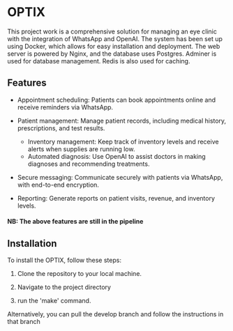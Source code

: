 # OPTIX

This project work is a comprehensive solution for managing an eye clinic with the integration of WhatsApp and OpenAI. The system has been set up using Docker, which allows for easy installation and deployment. The web server is powered by Nginx, and the database uses Postgres. Adminer is used for database management. Redis is also used for caching.

## Features

-   Appointment scheduling: Patients can book appointments online and receive reminders via WhatsApp.

-   Patient management: Manage patient records, including medical history, prescriptions, and test results.
    -   Inventory management: Keep track of inventory levels and receive alerts when supplies are running low.
    -   Automated diagnosis: Use OpenAI to assist doctors in making diagnoses and recommending treatments.
-   Secure messaging: Communicate securely with patients via WhatsApp, with end-to-end encryption.
-   Reporting: Generate reports on patient visits, revenue, and inventory levels.

#### NB: The above features are still in the pipeline

## Installation

To install the OPTIX, follow these steps:

1. Clone the repository to your local machine.

2. Navigate to the project directory

3. run the 'make' command.

Alternatively, you can pull the develop branch and follow the instructions in that branch
